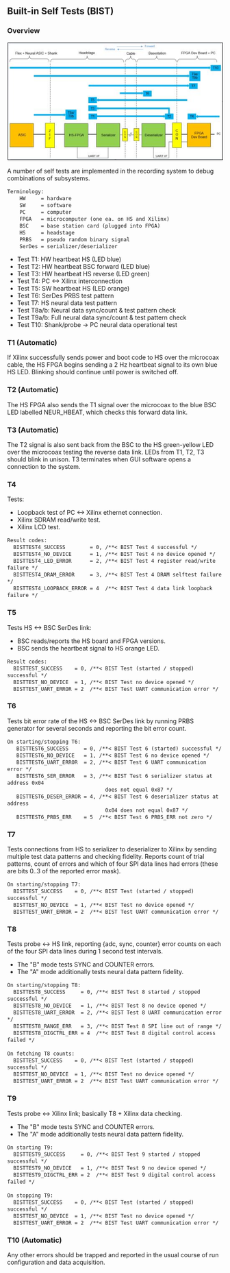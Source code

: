 ## Built-in Self Tests (BIST)

### Overview

![BIST](BIST.png)

A number of self tests are implemented in the recording system to
debug combinations of subsystems.

```
Terminology:
    HW     = hardware
    SW     = software
    PC     = computer
    FPGA   = microcomputer (one ea. on HS and Xilinx)
    BSC    = base station card (plugged into FPGA)
    HS     = headstage
    PRBS   = pseudo random binary signal
    SerDes = serializer/deserializer
```

* Test T1:    HW heartbeat HS (LED blue)
* Test T2:    HW heartbeat BSC forward (LED blue)
* Test T3:    HW heartbeat HS  reverse (LED green)
* Test T4:    PC <-> Xilinx interconnection
* Test T5:    SW heartbeat HS (LED orange)
* Test T6:    SerDes PRBS test pattern
* Test T7:    HS neural data test pattern
* Test T8a/b: Neural data sync/count & test pattern check
* Test T9a/b: Full neural data sync/count & test pattern check
* Test T10:   Shank/probe -> PC neural data operational test

### T1 (Automatic)

If Xilinx successfully sends power and boot code to HS over the microcoax
cable, the HS FPGA begins sending a 2 Hz heartbeat signal to its own blue
HS LED. Blinking should continue until power is switched off.

### T2 (Automatic)

The HS FPGA also sends the T1 signal over the microcoax to the blue BSC LED
labelled NEUR_HBEAT, which checks this forward data link.

### T3 (Automatic)

The T2 signal is also sent back from the BSC to the HS green-yellow LED over
the microcoax testing the reverse data link. LEDs from T1, T2, T3 should
blink in unison. T3 terminates when GUI software opens a connection
to the system.

### T4

Tests:

* Loopback test of PC <-> Xilinx ethernet connection.
* Xilinx SDRAM read/write test.
* Xilinx LCD test.

```
Result codes:
  BISTTEST4_SUCCESS        = 0, /**< BIST Test 4 successful */
  BISTTEST4_NO_DEVICE      = 1, /**< BIST Test 4 no device opened */
  BISTTEST4_LED_ERROR      = 2, /**< BIST Test 4 register read/write failure */
  BISTTEST4_DRAM_ERROR     = 3, /**< BIST Test 4 DRAM selftest failure */
  BISTTEST4_LOOPBACK_ERROR = 4  /**< BIST Test 4 data link loopback failure */
```

### T5

Tests HS <-> BSC SerDes link:

* BSC reads/reports the HS board and FPGA versions.
* BSC sends the heartbeat signal to HS orange LED.

```
Result codes:
  BISTTEST_SUCCESS    = 0, /**< BIST Test (started / stopped) successful */
  BISTTEST_NO_DEVICE  = 1, /**< BIST Test no device opened */
  BISTTEST_UART_ERROR = 2  /**< BIST Test UART communication error */
```

### T6

Tests bit error rate of the HS <-> BSC SerDes link by running PRBS
generator for several seconds and reporting the bit error count.

```
On starting/stopping T6:
   BISTTEST6_SUCCESS     = 0, /**< BIST Test 6 (started) successful */
   BISTTEST6_NO_DEVICE   = 1, /**< BIST Test 6 no device opened */
   BISTTEST6_UART_ERROR  = 2, /**< BIST Test 6 UART communication error */
   BISTTEST6_SER_ERROR   = 3, /**< BIST Test 6 serializer status at address 0x04
                                does not equal 0x87 */
   BISTTEST6_DESER_ERROR = 4, /**< BIST Test 6 deserializer status at address
                                0x04 does not equal 0x87 */
   BISTTEST6_PRBS_ERR    = 5  /**< BIST Test 6 PRBS_ERR not zero */
```

### T7

Tests connections from HS to serializer to deserializer to Xilinx by sending
multiple test data patterns and checking fidelity. Reports count of trial
patterns, count of errors and which of four SPI data lines had errors
(these are bits 0..3 of the reported error mask).

```
On starting/stopping T7:
  BISTTEST_SUCCESS    = 0, /**< BIST Test (started / stopped) successful */
  BISTTEST_NO_DEVICE  = 1, /**< BIST Test no device opened */
  BISTTEST_UART_ERROR = 2  /**< BIST Test UART communication error */
```

### T8

Tests probe <-> HS link, reporting {adc, sync, counter} error counts on each
of the four SPI data lines during 1 second test intervals.

* The "B" mode tests SYNC and COUNTER errors.
* The "A" mode additionally tests neural data pattern fidelity.

```
On starting/stopping T8:
  BISTTEST8_SUCCESS     = 0, /**< BIST Test 8 started / stopped successful */
  BISTTEST8_NO_DEVICE   = 1, /**< BIST Test 8 no device opened */
  BISTTEST8_UART_ERROR  = 2, /**< BIST Test 8 UART communication error */
  BISTTEST8_RANGE_ERR   = 3, /**< BIST Test 8 SPI line out of range */
  BISTTEST8_DIGCTRL_ERR = 4  /**< BIST Test 8 digital control access failed */

On fetching T8 counts:
  BISTTEST_SUCCESS    = 0, /**< BIST Test (started / stopped) successful */
  BISTTEST_NO_DEVICE  = 1, /**< BIST Test no device opened */
  BISTTEST_UART_ERROR = 2  /**< BIST Test UART communication error */
```

### T9

Tests probe <-> Xilinx link; basically T8 + Xilinx data checking.

* The "B" mode tests SYNC and COUNTER errors.
* The "A" mode additionally tests neural data pattern fidelity.

```
On starting T9:
  BISTTEST9_SUCCESS     = 0, /**< BIST Test 9 started / stopped successful */
  BISTTEST9_NO_DEVICE   = 1, /**< BIST Test 9 no device opened */
  BISTTEST9_DIGCTRL_ERR = 2  /**< BIST Test 9 digital control access failed */

On stopping T9:
  BISTTEST_SUCCESS    = 0, /**< BIST Test (started / stopped) successful */
  BISTTEST_NO_DEVICE  = 1, /**< BIST Test no device opened */
  BISTTEST_UART_ERROR = 2  /**< BIST Test UART communication error */
```

### T10 (Automatic)

Any other errors should be trapped and reported in the usual course of run
configuration and data acquisition.


